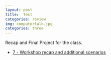 ```yaml
---
layout: post
title:  Test
categories: review
img: computertalk.jpg
categories: three
---
```


Recap and Final Project for the class.

* [7 - Workshop recap and additional scenarios]({{site.baseurl}}/resources/CISW-FoundationsSection7.pdf)
